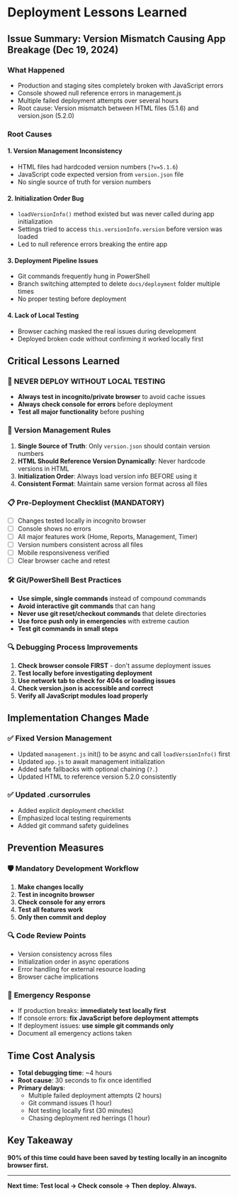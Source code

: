 # Deployment Lessons Learned

## Issue Summary: Version Mismatch Causing App Breakage (Dec 19, 2024)

### What Happened
- Production and staging sites completely broken with JavaScript errors
- Console showed null reference errors in management.js
- Multiple failed deployment attempts over several hours
- Root cause: Version mismatch between HTML files (5.1.6) and version.json (5.2.0)

### Root Causes

#### 1. **Version Management Inconsistency**
- HTML files had hardcoded version numbers (`?v=5.1.6`)
- JavaScript code expected version from `version.json` file
- No single source of truth for version numbers

#### 2. **Initialization Order Bug**
- `loadVersionInfo()` method existed but was never called during app initialization
- Settings tried to access `this.versionInfo.version` before version was loaded
- Led to null reference errors breaking the entire app

#### 3. **Deployment Pipeline Issues**
- Git commands frequently hung in PowerShell
- Branch switching attempted to delete `docs/deployment` folder multiple times
- No proper testing before deployment

#### 4. **Lack of Local Testing**
- Browser caching masked the real issues during development
- Deployed broken code without confirming it worked locally first

## Critical Lessons Learned

### 🚨 **NEVER DEPLOY WITHOUT LOCAL TESTING**
- **Always test in incognito/private browser** to avoid cache issues
- **Always check console for errors** before deployment
- **Test all major functionality** before pushing

### 🔧 **Version Management Rules**
1. **Single Source of Truth**: Only `version.json` should contain version numbers
2. **HTML Should Reference Version Dynamically**: Never hardcode versions in HTML
3. **Initialization Order**: Always load version info BEFORE using it
4. **Consistent Format**: Maintain same version format across all files

### 📋 **Pre-Deployment Checklist (MANDATORY)**
- [ ] Changes tested locally in incognito browser
- [ ] Console shows no errors
- [ ] All major features work (Home, Reports, Management, Timer)
- [ ] Version numbers consistent across all files
- [ ] Mobile responsiveness verified
- [ ] Clear browser cache and retest

### 🛠 **Git/PowerShell Best Practices**
- **Use simple, single commands** instead of compound commands
- **Avoid interactive git commands** that can hang
- **Never use git reset/checkout commands** that delete directories
- **Use force push only in emergencies** with extreme caution
- **Test git commands in small steps**

### 🔍 **Debugging Process Improvements**
1. **Check browser console FIRST** - don't assume deployment issues
2. **Test locally before investigating deployment**
3. **Use network tab to check for 404s or loading issues**
4. **Check version.json is accessible and correct**
5. **Verify all JavaScript modules load properly**

## Implementation Changes Made

### ✅ **Fixed Version Management**
- Updated `management.js` init() to be async and call `loadVersionInfo()` first
- Updated `app.js` to await management initialization
- Added safe fallbacks with optional chaining (`?.`)
- Updated HTML to reference version 5.2.0 consistently

### ✅ **Updated .cursorrules**
- Added explicit deployment checklist
- Emphasized local testing requirements
- Added git command safety guidelines

## Prevention Measures

### 🛡️ **Mandatory Development Workflow**
1. **Make changes locally**
2. **Test in incognito browser** 
3. **Check console for any errors**
4. **Test all features work**
5. **Only then commit and deploy**

### 🔍 **Code Review Points**
- Version consistency across files
- Initialization order in async operations
- Error handling for external resource loading
- Browser cache implications

### 🚨 **Emergency Response**
- If production breaks: **immediately test locally first**
- If console errors: **fix JavaScript before deployment attempts**
- If deployment issues: **use simple git commands only**
- Document all emergency actions taken

## Time Cost Analysis
- **Total debugging time**: ~4 hours
- **Root cause**: 30 seconds to fix once identified
- **Primary delays**: 
  - Multiple failed deployment attempts (2 hours)
  - Git command issues (1 hour)
  - Not testing locally first (30 minutes)
  - Chasing deployment red herrings (1 hour)

## Key Takeaway
**90% of this time could have been saved by testing locally in an incognito browser first.**

---

**Next time: Test local → Check console → Then deploy. Always.** 